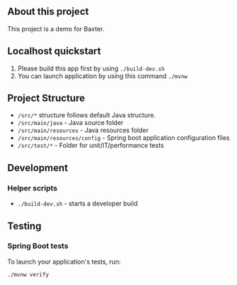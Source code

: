 ## About this project

This project is a demo for Baxter.

## Localhost quickstart

1. Please build this app first by using `./build-dev.sh`
2. You can launch application by using this command `./mvnw` 


## Project Structure

- `/src/*` structure follows default Java structure.
- `/src/main/java` - Java source folder
- `/src/main/resources` - Java resources folder
- `/src/main/resources/config` - Spring boot application configuration files
- `/src/test/*` - Folder for unit/IT/performance tests

## Development

### Helper scripts

- `./build-dev.sh` - starts a developer build


## Testing

### Spring Boot tests

To launch your application's tests, run:

```
./mvnw verify
```

